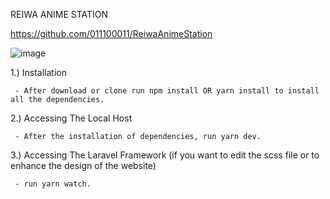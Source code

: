 REIWA ANIME STATION

https://github.com/011100011/ReiwaAnimeStation

![image](https://user-images.githubusercontent.com/73328137/146681784-20ae3b55-a0f4-49e2-bb17-b9ffc958861c.png)

1.) Installation

     - After download or clone run npm install OR yarn install to install all the dependencies.

2.) Accessing The Local Host

     - After the installation of dependencies, run yarn dev.
     
3.) Accessing The Laravel Framework (if you want to edit the scss file or to enhance the design of the website)

     - run yarn watch.
